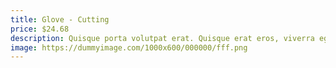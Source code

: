 ```yaml
---
title: Glove - Cutting
price: $24.68
description: Quisque porta volutpat erat. Quisque erat eros, viverra eget, congue eget, semper rutrum, nulla. Nunc purus.
image: https://dummyimage.com/1000x600/000000/fff.png
---
```

